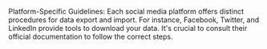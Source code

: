 Platform-Specific Guidelines: Each social media platform offers distinct procedures for data export and import. For instance, Facebook, Twitter, and LinkedIn provide tools to download your data. It's crucial to consult their official documentation to follow the correct steps.
